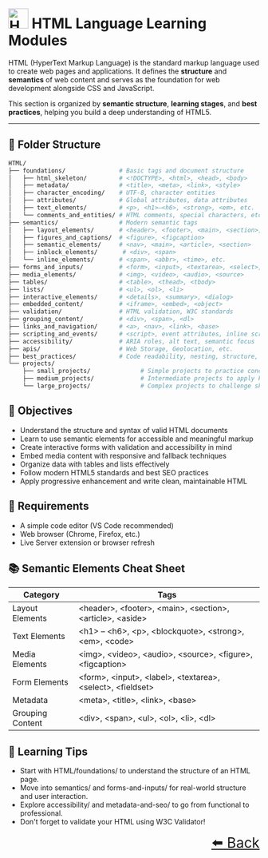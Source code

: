# <img src="https://cdn.jsdelivr.net/gh/devicons/devicon@latest/icons/html5/html5-original.svg" height="40px" alt="HTML5"/> HTML Language Learning Modules

HTML (HyperText Markup Language) is the standard markup language used to create web pages and applications. It defines the **structure** and **semantics** of web content and serves as the foundation for web development alongside CSS and JavaScript.

This section is organized by **semantic structure**, **learning stages**, and **best practices**, helping you build a deep understanding of HTML5.

---

## 📂 Folder Structure

```bash
HTML/
├── foundations/               # Basic tags and document structure
│   ├── html_skeleton/         # <!DOCTYPE>, <html>, <head>, <body>
│   ├── metadata/              # <title>, <meta>, <link>, <style>
│   ├── character_encoding/    # UTF-8, character entities
│   ├── attributes/            # Global attributes, data attributes
│   ├── text_elements/         # <p>, <h1>–<h6>, <strong>, <em>, etc.
│   └── comments_and_entities/ # HTML comments, special characters, etc.
├── semantics/                 # Modern semantic tags
│   ├── layout_elements/       # <header>, <footer>, <main>, <section>, <article>, <aside>
│   ├── figures_and_captions/  # <figure>, <figcaption>
│   ├── semantic_elements/     # <nav>, <main>, <article>, <section>
│   ├── inblock_elements/       # <div>, <span>
│   └── inline_elements/       # <span>, <abbr>, <time>, etc.
├── forms_and_inputs/          # <form>, <input>, <textarea>, <select>, validations
├── media_elements/            # <img>, <video>, <audio>, <source>
├── tables/                    # <table>, <thead>, <tbody>
├── lists/                     # <ul>, <ol>, <li>
├── interactive_elements/      # <details>, <summary>, <dialog>
├── embedded_content/          # <iframe>, <embed>, <object>
├── validation/                # HTML validation, W3C standards
├── grouping_content/          # <div>, <span>, <dl>
├── links_and_navigation/      # <a>, <nav>, <link>, <base>
├── scripting_and_events/      # <script>, event attributes, inline scripts
├── accessibility/             # ARIA roles, alt text, semantic focus
├── apis/                      # Web Storage, Geolocation, etc.
├── best_practices/            # Code readability, nesting, structure, progressive enhancement
└── projects/
    ├── small_projects/              # Simple projects to practice concepts
    ├── medium_projects/             # Intermediate projects to apply knowledge
    └── large_projects/              # Complex projects to challenge skills

```

## 🎯 Objectives

- Understand the structure and syntax of valid HTML documents
- Learn to use semantic elements for accessible and meaningful markup
- Create interactive forms with validation and accessibility in mind
- Embed media content with responsive and fallback techniques
- Organize data with tables and lists effectively
- Follow modern HTML5 standards and best SEO practices
- Apply progressive enhancement and write clean, maintainable HTML

## 🧰 Requirements

- A simple code editor (VS Code recommended)
- Web browser (Chrome, Firefox, etc.)
- Live Server extension or browser refresh

## 📚 Semantic Elements Cheat Sheet

| Category         | Tags                                                             |
| ---------------- | ---------------------------------------------------------------- |
| Layout Elements  | \<header>, \<footer>, \<main>, \<section>, \<article>, \<aside>  |
| Text Elements    | \<h1> – \<h6>, \<p>, \<blockquote>, \<strong>, \<em>, \<code>    |
| Media Elements   | \<img>, \<video>, \<audio>, \<source>, \<figure>, \<figcaption>  |
| Form Elements    | \<form>, \<input>, \<label>, \<textarea>, \<select>, \<fieldset> |
| Metadata         | \<meta>, \<title>, \<link>, \<base>                              |
| Grouping Content | \<div>, \<span>, \<ul>, \<ol>, \<li>, \<dl>                      |

## 🧭 Learning Tips

- Start with HTML/foundations/ to understand the structure of an HTML page.
- Move into semantics/ and forms-and-inputs/ for real-world structure and user interaction.
- Explore accessibility/ and metadata-and-seo/ to go from functional to professional.
- Don't forget to validate your HTML using W3C Validator!

<div align="right" style="font-size: 2em;">
    <a href="../README.md">⬅️ Back</a>
</div>
